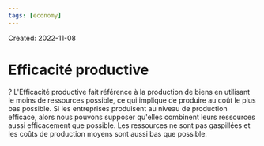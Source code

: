 ```yaml
---
tags: [economy] 
---
```

Created: 2022-11-08

# Efficacité productive
?
L'Efficacité productive fait référence à la production de biens en utilisant le moins de ressources possible, ce qui implique de produire au coût le plus bas possible. Si les entreprises produisent au niveau de production efficace, alors nous pouvons supposer qu'elles combinent leurs ressources aussi efficacement que possible. Les ressources ne sont pas gaspillées et les coûts de production moyens sont aussi bas que possible.
<!--SR:!2022-11-12,3,250-->